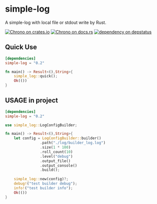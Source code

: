 # simple-log
A simple-log with local file or stdout write by Rust.


[![Chrono on crates.io][cratesio-image]][cratesio]
[![Chrono on docs.rs][docsrs-image]][docsrs]
[![dependency on depstatus][depstatus-image]][depstatus]

[cratesio-image]: https://img.shields.io/crates/v/simple-log.svg
[cratesio]: https://crates.io/crates/simple-log
[docsrs-image]: https://docs.rs/simple-log/badge.svg
[docsrs]: https://docs.rs/simple-log
[depstatus-image]: https://deps.rs/repo/github/baoyachi/simple-log/status.svg
[depstatus]:https://deps.rs/repo/github/baoyachi/simple-log

## Quick Use
```toml
[dependencies]
simple-log = "0.2"
```

```rust
fn main() -> Result<(),String>{
    simple_log::quick();
    Ok(())
}
```

## USAGE in project
```toml
[dependencies]
simple-log = "0.2"
```
```rust
use simple_log::LogConfigBuilder;

fn main() -> Result<(),String>{
    let config = LogConfigBuilder::builder()
                .path("./log/builder_log.log")
                .size(1 * 100)
                .roll_count(10)
                .level("debug")
                .output_file()
                .output_console()
                .build();
            
    simple_log::new(config)?;
    debug!("test builder debug");
    info!("test builder info");
    Ok(())
}
```

